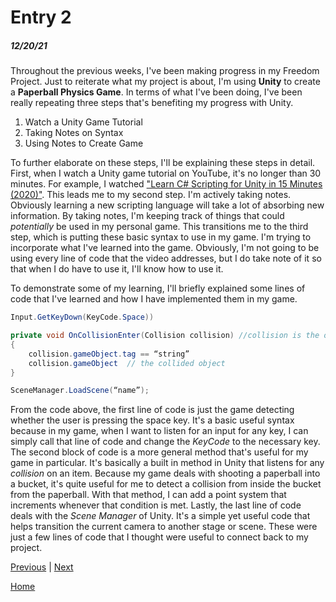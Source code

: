 # Entry 2
##### 12/20/21

Throughout the previous weeks, I've been making progress in my Freedom Project. Just to reiterate what my project is about, I'm using **Unity** to create a **Paperball Physics Game**. In terms of what I've been doing, I've been really repeating three steps that's benefiting my progress with Unity.

1. Watch a Unity Game Tutorial
2. Taking Notes on Syntax
3. Using Notes to Create Game

To further elaborate on these steps, I'll be explaining these steps in detail. First, when I watch a Unity game tutorial on YouTube, it's no longer than 30 minutes. For example, I watched ["Learn C# Scripting for Unity in 15 Minutes (2020)"](https://www.youtube.com/watch?v=9tMvzrqBUP8&t=615s). This leads me to my second step. I'm actively taking notes. Obviously learning a new scripting language will take a lot of absorbing new information. By taking notes, I'm keeping track of things that could _potentially_ be used in my personal game. This transitions me to the third step, which is putting these basic syntax to use in my game. I'm trying to incorporate what I've learned into the game. Obviously, I'm not going to be using every line of code that the video addresses, but I do take note of it so that when I do have to use it, I'll know how to use it.

To demonstrate some of my learning, I'll briefly explained some lines of code that I've learned and how I have implemented them in my game.

```c#
Input.GetKeyDown(KeyCode.Space))

private void OnCollisionEnter(Collision collision) //collision is the object that hits the gameObject
{
	collision.gameObject.tag == “string”
	collision.gameObject  // the collided object
}

SceneManager.LoadScene(“name”);
```

From the code above, the first line of code is just the game detecting whether the user is pressing the space key. It's a basic useful syntax because in my game, when I want to listen for an input for any key, I can simply call that line of code and change the _KeyCode_ to the necessary key. The second block of code is a more general method that's useful for my game in particular. It's basically a built in method in Unity that listens for any _collision_ on an item. Because my game deals with shooting a paperball into a bucket, it's quite useful for me to detect a collision from inside the bucket from the paperball. With that method, I can add a point system that increments whenever that condition is met. Lastly, the last line of code deals with the _Scene Manager_ of Unity. It's a simple yet useful code that helps transition the current camera to another stage or scene. These were just a few lines of code that I thought were useful to connect back to my project.



[Previous](entry01.md) | [Next](entry03.md)

[Home](../README.md)